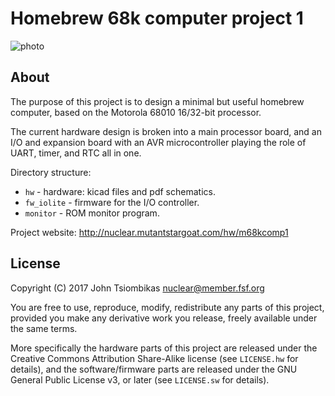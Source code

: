 Homebrew 68k computer project 1
===============================

![photo](http://nuclear.mutantstargoat.com/hw/m68kcomp1/img/m68kcomp1_test2-thumb.jpg)

About
-----
The purpose of this project is to design a minimal but useful homebrew computer,
based on the Motorola 68010 16/32-bit processor.

The current hardware design is broken into a main processor board, and an I/O
and expansion board with an AVR microcontroller playing the role of UART, timer,
and RTC all in one.

Directory structure:

  * `hw` - hardware: kicad files and pdf schematics.
  * `fw_iolite` - firmware for the I/O controller.
  * `monitor` - ROM monitor program.

Project website: http://nuclear.mutantstargoat.com/hw/m68kcomp1

License
-------
Copyright (C) 2017 John Tsiombikas <nuclear@member.fsf.org>

You are free to use, reproduce, modify, redistribute any parts of this project,
provided you make any derivative work you release, freely available under the
same terms.

More specifically the hardware parts of this project are released under the
Creative Commons Attribution Share-Alike license (see `LICENSE.hw`
for details), and the software/firmware parts are released under the GNU General
Public License v3, or later (see `LICENSE.sw` for details).
